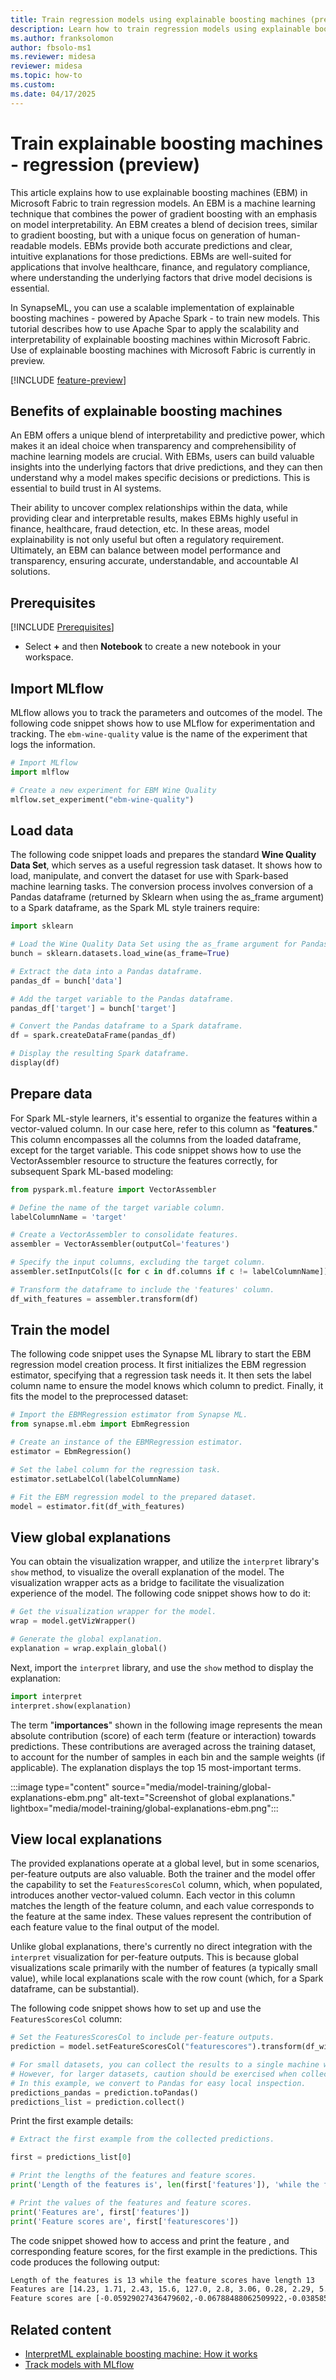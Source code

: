 ```yaml
---
title: Train regression models using explainable boosting machines (preview)
description: Learn how to train regression models using explainable boosting machines
ms.author: franksolomon
author: fbsolo-ms1
ms.reviewer: midesa
reviewer: midesa
ms.topic: how-to
ms.custom:
ms.date: 04/17/2025
---
```


# Train explainable boosting machines - regression (preview)

This article explains how to use explainable boosting machines (EBM) in Microsoft Fabric to train regression models. An EBM is a machine learning technique that combines the power of gradient boosting with an emphasis on model interpretability. An EBM creates a blend of decision trees, similar to gradient boosting, but with a unique focus on generation of human-readable models. EBMs provide both accurate predictions and clear, intuitive explanations for those predictions. EBMs are well-suited for applications that involve healthcare, finance, and regulatory compliance, where understanding the underlying factors that drive model decisions is essential.

In SynapseML, you can use a scalable implementation of explainable boosting machines - powered by Apache Spark - to train new models. This tutorial describes how to use Apache Spar to apply the scalability and interpretability of explainable boosting machines within Microsoft Fabric. Use of explainable boosting machines with Microsoft Fabric is currently in preview.

[!INCLUDE [feature-preview](../includes/feature-preview-note.md)]

## Benefits of explainable boosting machines

An EBM offers a unique blend of interpretability and predictive power, which makes it an ideal choice when transparency and comprehensibility of machine learning models are crucial. With EBMs, users can build valuable insights into the underlying factors that drive predictions, and they can then understand why a model makes specific decisions or predictions. This is essential to build trust in AI systems.

Their ability to uncover complex relationships within the data, while providing clear and interpretable results, makes EBMs highly useful in finance, healthcare, fraud detection, etc. In these areas, model explainability is not only useful but often a regulatory requirement. Ultimately, an EBM can balance between model performance and transparency, ensuring accurate, understandable, and accountable AI solutions.

## Prerequisites

[!INCLUDE [Prerequisites](includes/prerequisites.md)]

* Select **+** and then **Notebook** to create a new notebook in your workspace.

## Import MLflow

MLflow allows you to track the parameters and outcomes of the model. The following code snippet shows how to use MLflow for experimentation and tracking. The `ebm-wine-quality` value is the name of the experiment that logs the information.

```python
# Import MLflow
import mlflow

# Create a new experiment for EBM Wine Quality
mlflow.set_experiment("ebm-wine-quality")

```

## Load data

The following code snippet loads and prepares the standard **Wine Quality Data Set**, which serves as a useful regression task dataset. It shows how to load, manipulate, and convert the dataset for use with Spark-based machine learning tasks. The conversion process involves conversion of a Pandas dataframe (returned by Sklearn when using the as_frame argument) to a Spark dataframe, as the Spark ML style trainers require:

```python
import sklearn

# Load the Wine Quality Data Set using the as_frame argument for Pandas compatibility.
bunch = sklearn.datasets.load_wine(as_frame=True)

# Extract the data into a Pandas dataframe.
pandas_df = bunch['data']

# Add the target variable to the Pandas dataframe.
pandas_df['target'] = bunch['target']

# Convert the Pandas dataframe to a Spark dataframe.
df = spark.createDataFrame(pandas_df)

# Display the resulting Spark dataframe.
display(df)

```

## Prepare data

For Spark ML-style learners, it's essential to organize the features within a vector-valued column. In our case here, refer to this column as "**features**." This column encompasses all the columns from the loaded dataframe, except for the target variable. This code snippet shows how to use the VectorAssembler resource to structure the features correctly, for subsequent Spark ML-based modeling:

```python
from pyspark.ml.feature import VectorAssembler

# Define the name of the target variable column.
labelColumnName = 'target'

# Create a VectorAssembler to consolidate features.
assembler = VectorAssembler(outputCol='features')

# Specify the input columns, excluding the target column.
assembler.setInputCols([c for c in df.columns if c != labelColumnName])

# Transform the dataframe to include the 'features' column.
df_with_features = assembler.transform(df)

```

## Train the model

The following code snippet uses the Synapse ML library to start the EBM regression model creation process. It first initializes the EBM regression estimator, specifying that a regression task needs it. It then sets the label column name to ensure the model knows which column to predict. Finally, it fits the model to the preprocessed dataset:

```python
# Import the EBMRegression estimator from Synapse ML.
from synapse.ml.ebm import EbmRegression

# Create an instance of the EBMRegression estimator.
estimator = EbmRegression()

# Set the label column for the regression task.
estimator.setLabelCol(labelColumnName)

# Fit the EBM regression model to the prepared dataset.
model = estimator.fit(df_with_features)

```

## View global explanations

You can obtain the visualization wrapper, and utilize the ```interpret``` library's ```show``` method, to visualize the overall explanation of the model. The visualization wrapper acts as a bridge to facilitate the visualization experience of the model. The following code snippet shows how to do it:

```python
# Get the visualization wrapper for the model.
wrap = model.getVizWrapper()

# Generate the global explanation.
explanation = wrap.explain_global()

```

Next, import the ```interpret``` library, and use the ```show``` method to display the explanation:

```python
import interpret
interpret.show(explanation)
```

The term "**importances**" shown in the following image represents the mean absolute contribution (score) of each term (feature or interaction) towards predictions. These contributions are averaged across the training dataset, to account for the number of samples in each bin and the sample weights (if applicable). The explanation displays the top 15 most-important terms.

:::image type="content" source="media/model-training/global-explanations-ebm.png" alt-text="Screenshot of global explanations." lightbox="media/model-training/global-explanations-ebm.png":::

## View local explanations

The provided explanations operate at a global level, but in some scenarios, per-feature outputs are also valuable. Both the trainer and the model offer the capability to set the ```FeaturesScoresCol``` column, which, when populated, introduces another vector-valued column. Each vector in this column matches the length of the feature column, and each value corresponds to the feature at the same index. These values represent the contribution of each feature value to the final output of the model.

Unlike global explanations, there's currently no direct integration with the ```interpret``` visualization for per-feature outputs. This is because global visualizations scale primarily with the number of features (a typically small value), while local explanations scale with the row count (which, for a Spark dataframe, can be substantial).

The following code snippet shows how to set up and use the ```FeaturesScoresCol``` column:

```python
# Set the FeaturesScoresCol to include per-feature outputs.
prediction = model.setFeatureScoresCol("featurescores").transform(df_with_features)

# For small datasets, you can collect the results to a single machine without issues.
# However, for larger datasets, caution should be exercised when collecting all rows locally.
# In this example, we convert to Pandas for easy local inspection.
predictions_pandas = prediction.toPandas()
predictions_list = prediction.collect()

```

Print the first example details:

```python
# Extract the first example from the collected predictions.

first = predictions_list[0]

# Print the lengths of the features and feature scores.
print('Length of the features is', len(first['features']), 'while the feature scores have length', len(first['featurescores']))

# Print the values of the features and feature scores.
print('Features are', first['features'])
print('Feature scores are', first['featurescores'])

```

The code snippet showed how to access and print the feature , and corresponding feature scores, for the first example in the predictions. This code produces the following output:

```html
Length of the features is 13 while the feature scores have length 13
Features are [14.23, 1.71, 2.43, 15.6, 127.0, 2.8, 3.06, 0.28, 2.29, 5.64, 1.04, 3.92, 1065.0]
Feature scores are [-0.05929027436479602,-0.06788488062509922,-0.0385850430666259,-0.2761907140329337,-0.0423377816119861,0.03582834632321236,0.07759833436021146,-0.08428610897153033,-0.01322508472067107,-0.05477604157900576,0.08087667928468423,0.09010794901713073,-0.09521961842295387]

```

## Related content

- [InterpretML explainable boosting machine: How it works](https://interpret.ml/docs/ebm.html#how-it-works)
- [Track models with MLflow](mlflow-autologging.md)
